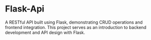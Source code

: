# Flask-Api
A RESTful API built using Flask, demonstrating CRUD operations and frontend integration. This project serves as an introduction to backend development and API design with Flask.
